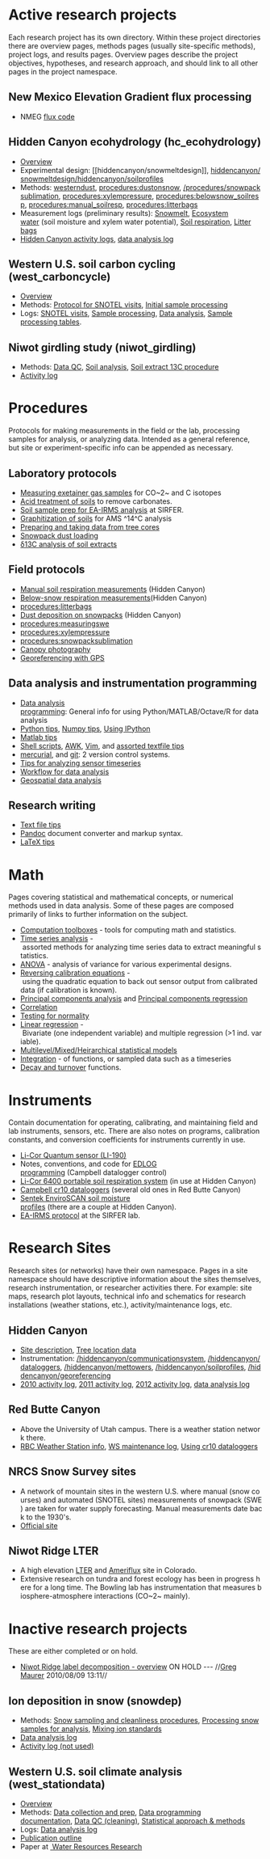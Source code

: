 # Active research projects

Each research project has its own directory. Within these
project directories there are overview pages, methods pages (usually
site-specific methods), project logs, and results pages. Overview pages
describe the project objectives, hypotheses, and research approach, and
should link to all other pages in the project namespace.

New Mexico Elevation Gradient flux processing
---------------------------------------------

* NMEG [flux code](nmeg:fluxcode)

Hidden Canyon ecohydrology (hc_ecohydrology)
---------------------------------------------

* [Overview](/hc_ecohydrology/overview)
* Experimental design: [[hiddencanyon/snowmeltdesign]], [hiddencanyon/snowmeltdesign](hiddencanyon/snowmeltdesign)[/hiddencanyon/soilprofiles](/hiddencanyon/soilprofiles)
* Methods: [westerndust](westerndust), [procedures:dustonsnow](/procedures/dustonsnow), [/procedures/snowpacksublimation](/procedures/snowpacksublimation), [procedures:xylempressure](/procedures/xylempressure), [procedures:belowsnow_soilresp](/procedures/belowsnow_soilresp), [procedures:manual_soilresp](/procedures/manual_soilresp), [procedures:litterbags](/procedures/litterbags)
* Measurement logs (preliminary results): [Snowmelt](/hc_ecohydrology/snowmeltlog_1), [Ecosystem water](/hc_ecohydrology/ecosystemwaterlog_1) (soil moisture and xylem water potential), [Soil respiration](/hc_ecohydrology/soilresplog_1), [Litter bags](/hc_ecohydrology/litterbaglog_1)
* [Hidden Canyon activity logs](/hiddencanyon/sitedescription#Site_logs), [data
analysis log](/hiddencanyon/analysislog_1)

Western U.S. soil carbon cycling (west_carboncycle)
----------------------------------------------------

* [Overview](/west_carboncycle/overview)
* Methods: [Protocol for SNOTEL visits](/west_carboncycle/snotelfieldprotocol), [Initial sample processing](/west_carboncycle/snotelsampleprocessing)
* Logs: [SNOTEL visits](/west_carboncycle/snotellog_1), [Sample processing](/west_carboncycle/sampleprocessinglog_1), [Data analysis](/west_carboncycle/analysislog_1), [Sample processing tables](/west_carboncycle/sampletables).

Niwot girdling study (niwot_girdling)
--------------------------------------

* Methods: [Data QC](/niwot_girdling/data_qc), [Soil analysis](/niwot_girdling/soilanalysis), [Soil extract 13C procedure](/procedures/soilextract_13c)
* [Activity log](/niwot_girdling/activitylog_1)

# Procedures

Protocols for making measurements in the field or the lab, processing
samples for analysis, or analyzing data. Intended as a general
reference, but site or experiment-specific info can be appended as
necessary.

Laboratory protocols
--------------------

* [Measuring exetainer gas samples](/procedures/exetainer_co2) for CO~2~ and C isotopes
* [Acid treatment of soils](/procedures/soilacidtreatment) to remove carbonates.
* [Soil sample prep for EA-IRMS analysis](/procedures/ea-irms_soilprep) at SIRFER.
* [Graphitization of soils](/procedures/14c_graphitization) for AMS ^14^C analysis
* [Preparing and taking data from tree cores](/procedures/treecores)
* [Snowpack dust loading](/procedures/snowpackdustloading)
* [δ13C analysis of soil extracts](/procedures/soilextract_13c)

Field protocols
---------------

* [Manual soil respiration measurements](/procedures/manual_soilresp) (Hidden Canyon)
* [Below-snow respiration measurements](/procedures/belowsnow_soilresp)(Hidden Canyon)
* [procedures:litterbags](/procedures/litterbags)
* [Dust deposition on snowpacks](/procedures/dustonsnow) (Hidden Canyon)
* [procedures:measuringswe](/procedures/measuringswe)
* [procedures:xylempressure](/procedures/xylempressure)
* [procedures:snowpacksublimation](/procedures/snowpacksublimation)
* [Canopy photography](/procedures/canopyphotos)
* [Georeferencing with GPS](/procedures/gps)

Data analysis and instrumentation programming
---------------------------------------------

* [Data analysis programming](/procedures/programming): General info for using Python/MATLAB/Octave/R for data analysis
* [Python tips](/procedures/pythontips), [Numpy tips](/procedures/numpytips), [Using IPython](/procedures/ipython)
* [Matlab tips](/procedures/matlabtips)
* [Shell scripts](/procedures/shellscripts), [AWK](/procedures/awk), [Vim](/procedures/vimtips), and [assorted textfile tips](/procedures/textfiles)
* [mercurial](/procedures/mercurial), and [git](/procedures/git): 2 version control systems.
* [Tips for analyzing sensor timeseries](/procedures/sensordata_tips)
* [Workflow for data analysis](/procedures/data_analysis_workflow)
* [Geospatial data analysis](/procedures/geospatial)

Research writing
----------------

* [Text file tips](/procedures/textfiles)
* [Pandoc](/procedures/pandoc) document converter and markup syntax.
* [LaTeX tips](/procedures/latextips)

# Math

Pages covering statistical and mathematical concepts, or numerical
methods used in data analysis. Some of these pages are composed
primarily of links to further information on the subject.

* [Computation toolboxes](/math/toolboxes) - tools for computing math and statistics.
* [Time series analysis](/math/timeseries) - assorted methods for analyzing time series data to extract meaningful statistics.
* [ANOVA](/math/anova) - analysis of variance for various experimental designs.
* [Reversing calibration equations](/math/quadratic_eq_calib) - using the quadratic equation to back out sensor output from calibrated data (if calibration is known).
* [Principal components analysis](/math/pca) and [Principal components regression](/math/pcr)
* [Correlation](/math/correlation)
* [Testing for normality](/math/normalitytests)
* [Linear regression](/math/linear_regression) - Bivariate (one independent variable) and multiple regression (>1 ind. variable).
* [ Multilevel/Mixed/Heirarchical statistical models](/math/multilevel_models)
* [Integration](/math/integration) - of functions, or sampled data such as a timeseries
* [Decay and turnover](/math/decay_turnover) functions.

# Instruments

Contain documentation for operating, calibrating, and maintaining field
and lab instruments, sensors, etc. There are also notes on programs,
calibration constants, and conversion coefficients for instruments
currently in use.

* [Li-Cor Quantum sensor (LI-190)](/instruments/li-190)
* Notes, conventions, and code for [EDLOG programming](/instruments/edlog) (Campbell datalogger control)
* [Li-Cor 6400 portable soil respiration system](/instruments/li-6400) (in use at Hidden Canyon)
* [Campbell cr10 dataloggers](/instruments/cr10dataloggers) (several old ones in Red Butte Canyon)
* [Sentek EnviroSCAN soil moisture profiles](/instruments/sentek_enviroscan) (there are a couple at Hidden Canyon).
* [EA-IRMS protocol](/instruments/ea-irms_sirfer) at the SIRFER lab.

# Research Sites

Research sites (or networks) have their own namespace. Pages in a site
namespace should have descriptive information about the sites
themselves, research instrumentation, or researcher activities there.
For example: site maps, research plot layouts, technical info and
schematics for research installations (weather stations, etc.),
activity/maintenance logs, etc.

Hidden Canyon
-------------

* [Site description](/hiddencanyon/sitedescription), [Tree location data](/hiddencanyon/trees)
* Instrumentation: [/hiddencanyon/communicationsystem](/hiddencanyon/communicationsystem), [/hiddencanyon/dataloggers](/hiddencanyon/dataloggers), [/hiddencanyon/mettowers](/hiddencanyon/mettowers), [/hiddencanyon/soilprofiles](/hiddencanyon/soilprofiles), [/hiddencanyon/georeferencing](/hiddencanyon/georeferencing)
* [2010 activity log](/hiddencanyon/hc2010_log), [2011 activity log](/hiddencanyon/hc2011_log), [2012 activity log](/hiddencanyon/hc2012_log), [data analysis log](/hiddencanyon/analysislog_1)

Red Butte Canyon
----------------

* Above the University of Utah campus. There is a weather station network there.
* [RBC Weather Station info](/redbutte/weatherstations), [WS maintenance log](/redbutte/rbweather_log), [Using cr10 dataloggers](/instruments/cr10dataloggers)

NRCS Snow Survey sites
----------------------

* A network of mountain sites in the western U.S. where manual (snow courses) and automated (SNOTEL sites) measurements of snowpack (SWE) are taken for water supply forecasting. Manual measurements date back to the 1930's.
* [Official site](http://www.wcc.nrcs.usda.gov/)

Niwot Ridge LTER
----------------

* A high elevation [LTER](http://www.lternet.edu/) and [Ameriflux](http://public.ornl.gov/ameriflux/) site in Colorado.
* Extensive research on tundra and forest ecology has been in progress here for a long time. The Bowling lab has instrumentation that measures biosphere-atmosphere interactions (CO~2~ mainly).

# Inactive research projects

These are either completed or on hold.

* [ Niwot Ridge label decomposition - overview](niwot_labeldecomp_overview) ON HOLD --- //[Greg Maurer](primaryproductivity@gmail.com) 2010/08/09 13:11//

Ion deposition in snow (snowdep)
--------------------------------

* Methods: [Snow sampling and cleanliness procedures](wasatchsnowdep:sampling), [Processing snow samples for analysis](wasatchsnowdep:labprocessing), [Mixing ion standards](wasatchsnowdep:standards)
* [Data analysis log](wasatchsnowdep:analysislog_1)
* [Activity log (not used)](wasatchsnowdep:activitylog_1)

Western U.S. soil climate analysis (west_stationdata)
------------------------------------------------------

* [Overview](west_stationdata:overview)
* Methods: [Data collection and prep](west_stationdata:data), [Data programming
documentation](west_stationdata:programdocs), [Data QC (cleaning)](west_stationdata:data_qc), [Statistical approach & methods](west_stationdata:statistics)
* Logs: [Data analysis log](west_stationdata:analysislog_1)
* [Publication outline](west_stationdata:publicationoutline)
* Paper at [ Water Resources Research](http://dx.doi.org/10.1002/2013WR014452)

